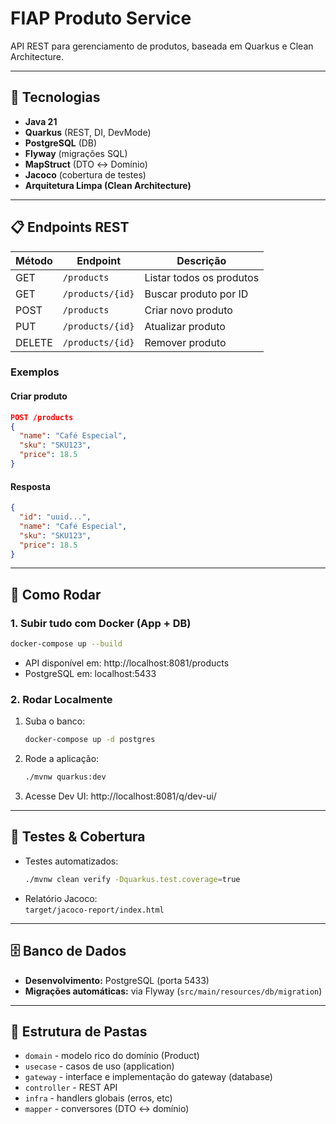 # FIAP Produto Service

API REST para gerenciamento de produtos, baseada em Quarkus e Clean Architecture.

---

## 🚀 Tecnologias

- **Java 21**
- **Quarkus** (REST, DI, DevMode)
- **PostgreSQL** (DB)
- **Flyway** (migrações SQL)
- **MapStruct** (DTO ↔ Domínio)
- **Jacoco** (cobertura de testes)
- **Arquitetura Limpa (Clean Architecture)**

---

## 📋 Endpoints REST

| Método | Endpoint             | Descrição               |
|--------|----------------------|-------------------------|
| GET    | `/products`          | Listar todos os produtos|
| GET    | `/products/{id}`     | Buscar produto por ID   |
| POST   | `/products`          | Criar novo produto      |
| PUT    | `/products/{id}`     | Atualizar produto       |
| DELETE | `/products/{id}`     | Remover produto         |

### Exemplos

#### Criar produto

```json
POST /products
{
  "name": "Café Especial",
  "sku": "SKU123",
  "price": 18.5
}
```

#### Resposta

```json
{
  "id": "uuid...",
  "name": "Café Especial",
  "sku": "SKU123",
  "price": 18.5
}
```

---

## 🏃 Como Rodar

### 1. Subir tudo com Docker (App + DB)

```bash
docker-compose up --build
```
- API disponível em: http://localhost:8081/products
- PostgreSQL em: localhost:5433

### 2. Rodar Localmente

1. Suba o banco:
   ```bash
   docker-compose up -d postgres
   ```
2. Rode a aplicação:
   ```bash
   ./mvnw quarkus:dev
   ```
3. Acesse Dev UI: http://localhost:8081/q/dev-ui/

---

## 🧪 Testes & Cobertura

- Testes automatizados:
  ```bash
  ./mvnw clean verify -Dquarkus.test.coverage=true
  ```
- Relatório Jacoco:  
  `target/jacoco-report/index.html`

---

## 🗄️ Banco de Dados

- **Desenvolvimento:** PostgreSQL (porta 5433)
- **Migrações automáticas:** via Flyway (`src/main/resources/db/migration`)

---

## 🧱 Estrutura de Pastas

- `domain` - modelo rico do domínio (Product)
- `usecase` - casos de uso (application)
- `gateway` - interface e implementação do gateway (database)
- `controller` - REST API
- `infra` - handlers globais (erros, etc)
- `mapper` - conversores (DTO ↔ domínio)



